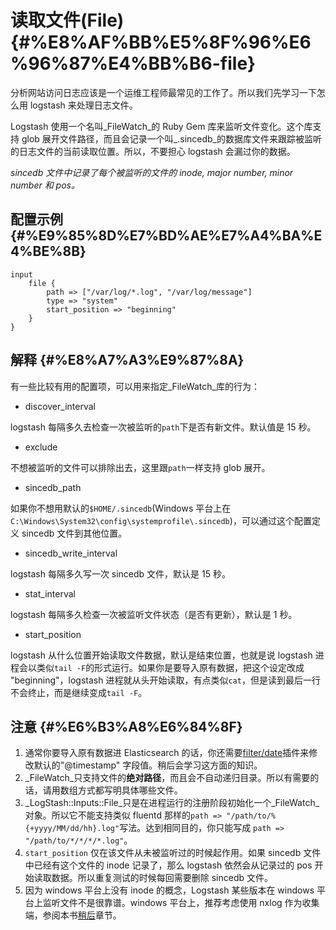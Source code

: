 # 读取文件\(File\) {#%E8%AF%BB%E5%8F%96%E6%96%87%E4%BB%B6-file}

分析网站访问日志应该是一个运维工程师最常见的工作了。所以我们先学习一下怎么用 logstash 来处理日志文件。

Logstash 使用一个名叫_FileWatch_的 Ruby Gem 库来监听文件变化。这个库支持 glob 展开文件路径，而且会记录一个叫_.sincedb_的数据库文件来跟踪被监听的日志文件的当前读取位置。所以，不要担心 logstash 会漏过你的数据。

_sincedb 文件中记录了每个被监听的文件的 inode, major number, minor number 和 pos。_

## 配置示例 {#%E9%85%8D%E7%BD%AE%E7%A4%BA%E4%BE%8B}

```
input
    file {
        path => ["/var/log/*.log", "/var/log/message"]
        type => "system"
        start_position => "beginning"
    }
}

```

## 解释 {#%E8%A7%A3%E9%87%8A}

有一些比较有用的配置项，可以用来指定_FileWatch_库的行为：

* discover\_interval

logstash 每隔多久去检查一次被监听的`path`下是否有新文件。默认值是 15 秒。

* exclude

不想被监听的文件可以排除出去，这里跟`path`一样支持 glob 展开。

* sincedb\_path

如果你不想用默认的`$HOME/.sincedb`\(Windows 平台上在`C:\Windows\System32\config\systemprofile\.sincedb`\)，可以通过这个配置定义 sincedb 文件到其他位置。

* sincedb\_write\_interval

logstash 每隔多久写一次 sincedb 文件，默认是 15 秒。

* stat\_interval

logstash 每隔多久检查一次被监听文件状态（是否有更新），默认是 1 秒。

* start\_position

logstash 从什么位置开始读取文件数据，默认是结束位置，也就是说 logstash 进程会以类似`tail -F`的形式运行。如果你是要导入原有数据，把这个设定改成 "beginning"，logstash 进程就从头开始读取，有点类似`cat`，但是读到最后一行不会终止，而是继续变成`tail -F`。

## 注意 {#%E6%B3%A8%E6%84%8F}

1. 通常你要导入原有数据进 Elasticsearch 的话，你还需要[filter/date](http://doc.yonyoucloud.com/doc/logstash-best-practice-cn/filter/date.html)插件来修改默认的"@timestamp" 字段值。稍后会学习这方面的知识。
2. _FileWatch_只支持文件的**绝对路径**，而且会不自动递归目录。所以有需要的话，请用数组方式都写明具体哪些文件。
3. _LogStash::Inputs::File_只是在进程运行的注册阶段初始化一个_FileWatch_对象。所以它不能支持类似 fluentd 那样的`path => "/path/to/%{+yyyy/MM/dd/hh}.log"`写法。达到相同目的，你只能写成 `path => "/path/to/*/*/*/*.log"`。
4. `start_position`
   仅在该文件从未被监听过的时候起作用。如果 sincedb 文件中已经有这个文件的 inode 记录了，那么 logstash 依然会从记录过的 pos 开始读取数据。所以重复测试的时候每回需要删除 sincedb 文件。
5. 因为 windows 平台上没有 inode 的概念，Logstash 某些版本在 windows 平台上监听文件不是很靠谱。windows 平台上，推荐考虑使用 nxlog 作为收集端，参阅本书[稍后](http://doc.yonyoucloud.com/doc/logstash-best-practice-cn/ecosystem/nxlog.html)章节。



